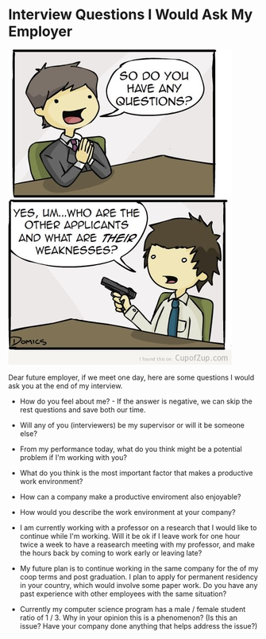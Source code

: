 # Interview Questions I Would Ask My Employer

<img src="head.jpg">

Dear future employer, if we meet one day, here are some questions I would ask you at the end of my interview.

* How do you feel about me? - If the answer is negative, we can skip the rest questions and save both our time.

* Will any of you (interviewers) be my supervisor or will it be someone else?

* From my performance today, what do you think might be a potential problem if I'm working with you?

* What do you think is the most important factor that makes a productive work environment?

* How can a company make a productive enviroment also enjoyable?

* How would you describe the work environment at your company?

* I am currently working with a professor on a research that I would like to continue while I'm working. 
Will it be ok if I leave work for one hour twice a week to have a reasearch meeting with my professor, and
make the hours back by coming to work early or leaving late?

* My future plan is to continue working in the same company for the of my coop terms and post graduation.
I plan to apply for permanent residency in your country, which would involve some paper work. Do you have any past experience
with other employees with the same situation?

* Currently my computer science program has a male / female student ratio of 1 / 3. 
Why in your opinion this is a phenomenon? (Is this an issue? Have your company done anything that helps address the issue?)

